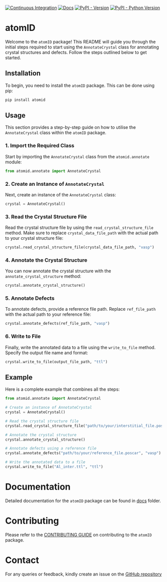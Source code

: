 [![Continuous Integration](https://github.com/Materials-Data-Science-and-Informatics/atomID/actions/workflows/ci.yml/badge.svg)](https://github.com/Materials-Data-Science-and-Informatics/atomID/actions/workflows/ci.yml)
[![Docs](https://github.com/Materials-Data-Science-and-Informatics/atomID/actions/workflows/docs.yml/badge.svg)](https://github.com/Materials-Data-Science-and-Informatics/atomID/actions/workflows/docs.yml)
[![PyPI - Version](https://img.shields.io/pypi/v/atomid)](https://pypi.org/project/atomID/)
[![PyPI - Python Version](https://img.shields.io/pypi/pyversions/atomid)](https://img.shields.io/pypi/v/atomid)

# atomID

Welcome to the `atomID` package! This README will guide you through the initial steps required to start using the `AnnotateCrystal` class for annotating crystal structures and defects. Follow the steps outlined below to get started.

## Installation

To begin, you need to install the `atomID` package. This can be done using pip:

```bash
pip install atomid
```

## Usage

This section provides a step-by-step guide on how to utilise the `AnnotateCrystal` class within the `atomID` package.

### 1. Import the Required Class

Start by importing the `AnnotateCrystal` class from the `atomid.annotate` module:

```python
from atomid.annotate import AnnotateCrystal
```

### 2. Create an Instance of `AnnotateCrystal`

Next, create an instance of the `AnnotateCrystal` class:

```python
crystal = AnnotateCrystal()
```

### 3. Read the Crystal Structure File

Read the crystal structure file by using the `read_crystal_structure_file` method. Make sure to replace `crystal_data_file_path` with the actual path to your crystal structure file:

```python
crystal.read_crystal_structure_file(crystal_data_file_path, "vasp")
```

### 4. Annotate the Crystal Structure

You can now annotate the crystal structure with the `annotate_crystal_structure` method:

```python
crystal.annotate_crystal_structure()
```

### 5. Annotate Defects

To annotate defects, provide a reference file path. Replace `ref_file_path` with the actual path to your reference file:

```python
crystal.annotate_defects(ref_file_path, "vasp")
```

### 6. Write to File

Finally, write the annotated data to a file using the `write_to_file` method. Specify the output file name and format:

```python
crystal.write_to_file(output_file_path, "ttl")
```

## Example

Here is a complete example that combines all the steps:

```python
from atomid.annotate import AnnotateCrystal

# Create an instance of AnnotateCrystal
crystal = AnnotateCrystal()

# Read the crystal structure file
crystal.read_crystal_structure_file("path/to/your/interstitial_file.poscar", "vasp")

# Annotate the crystal structure
crystal.annotate_crystal_structure()

# Annotate defects using a reference file
crystal.annotate_defects("path/to/your/reference_file.poscar", "vasp")

# Write the annotated data to a file
crystal.write_to_file("Al_inter.ttl", "ttl")
```

# Documentation

Detailed documentation for the `atomID` package can be found in [docs](https://github.com/Materials-Data-Science-and-Informatics/atomID/tree/main/docs) folder.

# Contributing

Please refer to the [CONTRIBUTING GUIDE](https://github.com/Materials-Data-Science-and-Informatics/atomID/blob/main/docs/contributing.md) on contributing to the `atomID` package.

# Contact

For any queries or feedback, kindly create an issue on the [GitHub repository](https://github.com/Materials-Data-Science-and-Informatics/atomID)